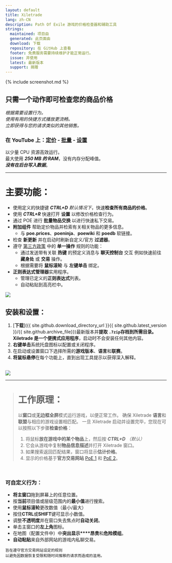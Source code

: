 ```yaml
---
layout: default
title: Xiletrade
lang: zh-CN
description: Path Of Exile 游戏的价格检查器和辅助工具
strings:
  maintained: 项目由
  generated: 此页面由
  download: 下载
  repository: 在 GitHub 上查看
  footer: 免费服务需要持续维护才能正常运行。
  issue: 并使用
  latest: 最新版本
  support: 捐赠
---
```

{% include screenshot.md %}
## 只需一个动作即可检查您的商品价格

*根据需要设置行为。*  
*使用有用的快捷方式播放更流畅。*  
*立即获得与您的请求类似的其他销售。*  

### 在 YouTube 上：[定价](https://youtu.be/4mP3uOsr8oc) - [批量](https://youtu.be/6yuLZXTho-A) - [设置](https://youtu.be/libdIjrNM-8)<br>

以少量 CPU 资源高效运行。  
最大使用 ***250 MB 的 RAM***，没有内存分配峰值。  
***没有在后台写入数据***。  

* * *

# 主要功能：

- 使用定义的快捷键 ***CTRL+D*** *默认情况下*，快速**检查所有商品的价格**。
- 使用 ***CTRL+R*** 快速打开 **设置** 以修改价格检查行为。
- 通过 POE 进行 **批量物品交换** 以进行快速私下交易。
- **附加组件** 帮助定价物品并检索有关相关物品的更多信息。
	- 与 **poe.prices**、**poeninja**、**poewiki** 和 **poedb** 软链接。
- 检查 **新更新** 并在启动时刷新自定义/官方 **过滤器**。
- 遵守 [第三方政策](https://www.pathofexile.com/developer/docs#policy) 中的 **单一操作** 规则的功能：
	- 通过发送带有关联 **热键** 的预定义消息与 **聊天控制台** 交互
例如快速前往 **藏身处** 或 **交易** 操作。
	- 根据需要将 **鼠标滚轮** 与 **左键单击** 绑定。
- **正则表达式管理器**实用程序。
	- 管理已定义的**正则表达式**列表。
	- 自动粘贴到高亮栏中。  

<img align="center" src="https://github.com/user-attachments/assets/1a3229fe-9f61-4c18-b4de-98e2ee026ace">
<br>

## 安装和设置：

1. [**下载**]({{ site.github.download_directory_url }}{{ site.github.latest_version }}/{{ site.github.archive_file}})最新版本并**提取** **`.7zip`**存档到所需目录。
Xiletrade 是一个**便携式应用程序**，启动时不会安装任何其他内容。
2. **右键单击**系统托盘图标以配置或关闭程序。
3. 在启动或设置窗口下选择所需的**游戏版本**、**语言**和**联赛**。
4. **将鼠标悬停**在每个功能上，直到出现工具提示以获得深入解释。  
<br>
<img src="https://github.com/user-attachments/assets/2aa8b83a-9144-4b56-8d79-1808aac0d486">
<br>

* * *
> # 工作原理：
>
> 以**窗口**或**无边框全屏**模式运行游戏，以便正常工作。
> 确保 Xiletrade **语言**和**联盟**与相应的游戏设置相匹配。
> 一旦 Xiletrade 启动并设置完毕，您现在可以按照以下步骤**检查价格**：
>   1. 将鼠标**放在游戏中的某个物品**上，然后按 ***CTRL+D*** *（默认）*
>   2. 它会从游戏中复制**物品信息描述**并打开 Xiletrade 窗口。
>   3. 如果搜索返回匹配结果，窗口将显示**估计价格**。
>   4. 显示的价格基于**官方交易网站** [PoE 1](https://www.pathofexile.com/trade/search/) 和 [PoE 2](https://www.pathofexile.com/trade2/search/poe2/)。
<br>

### 可自定义行为：

* **将主窗口**拖到屏幕上的任意位置。
* 按**当前**项目值或层级范围内的**最小值**进行搜索。
* 使用**鼠标滚轮**更改数值（最小/最大）
* 按住**CTRL**或**SHIFT**键可显示小数值。
* 调整**不透明度**并在窗口失去焦点时**自动关闭**。
* 单击主窗口的**左上角**图标。
* 在地图（配置文件中）中**突出显示****昂贵**和**危险模组**。
* **自动粘贴**来自外部网站的游戏内私聊交易。

```
旨在遵守官方交易网站设定的规则
以避免因数据恢复受限和随时间推移的请求而造成的滥用。
```